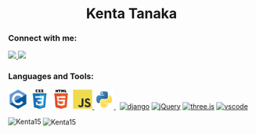 <h1 align="center">Kenta Tanaka</h1>

<h3 align="left">Connect with me:</h3>
<a href="https://www.linkedin.com/in/kenta05/">
<img src="https://img.shields.io/badge/linkedin%20-%230077B5.svg?&style=for-the-badge&logo=linkedin&logoColor=white"/>
</a>
<a href="mailto:tkenta2929@gmail.com"><img src="https://img.shields.io/badge/-Gmail-%23333?style=for-the-badge&logo=gmail&logoColor=white" target="_blank"></a>

<h3 align="left">Languages and Tools:</h3>
<p align="left"> 
<a href="https://www.cprogramming.com/" target="_blank" rel="noreferrer"> <img src="https://raw.githubusercontent.com/devicons/devicon/master/icons/c/c-original.svg" alt="c" width="40" height="40"/></a> 
<a href="https://www.w3schools.com/css/" target="_blank" rel="noreferrer"> <img src="https://raw.githubusercontent.com/devicons/devicon/master/icons/css3/css3-original-wordmark.svg" alt="css3" width="40" height="40"/></a>
<a href="https://www.w3.org/html/" target="_blank" rel="noreferrer"><img src="https://raw.githubusercontent.com/devicons/devicon/master/icons/html5/html5-original-wordmark.svg" alt="html5" width="40" height="40"/></a>
<a href="https://developer.mozilla.org/en-US/docs/Web/JavaScript" target="_blank" rel="noreferrer"> <img src="https://raw.githubusercontent.com/devicons/devicon/master/icons/javascript/javascript-original.svg" alt="javascript" width="40" height="40"/> </a>
<a href="https://www.python.org" target="_blank" rel="noreferrer"><img src="https://raw.githubusercontent.com/devicons/devicon/master/icons/python/python-original.svg" alt="python" width="40" height="40"/> </a> &nbsp;
<a href="https://docs.djangoproject.com/en/4.1/" target="_blank" rel="noreferrer"><img src="https://cdn.jsdelivr.net/gh/devicons/devicon/icons/django/django-plain.svg" alt="django" width="40" height="40"/></a>
<a href="https://api.jquery.com" target="_blank" rel="noreferrer"><img src="https://cdn.jsdelivr.net/gh/devicons/devicon/icons/jquery/jquery-original.svg" alt="jQuery" width="40" height="40"/></a>
<a href="https://www.threejs.org" target="_blank" rel="noreferrer"><img src="https://cdn.jsdelivr.net/gh/devicons/devicon/icons/threejs/threejs-original.svg" alt="three.js" width="40" height="40"/></a>
<a href="https://code.visualstudio.com" target="_blank" rel="noreferrer"><img src="https://cdn.jsdelivr.net/gh/devicons/devicon/icons/vscode/vscode-original.svg" alt="vscode" width="40" height="40"/></a></p>

<p><img align="left" src="https://github-readme-stats.vercel.app/api/top-langs?username=Kenta15&show_icons=true&locale=en&layout=compact&theme=tokyonight&hide=jupyter%20notebook" alt="Kenta15" /></p>

<p>&nbsp;<img align="center" src="https://github-readme-stats.vercel.app/api?username=Kenta15&show_icons=true&locale=en&theme=tokyonight" alt="Kenta15" /></p>

